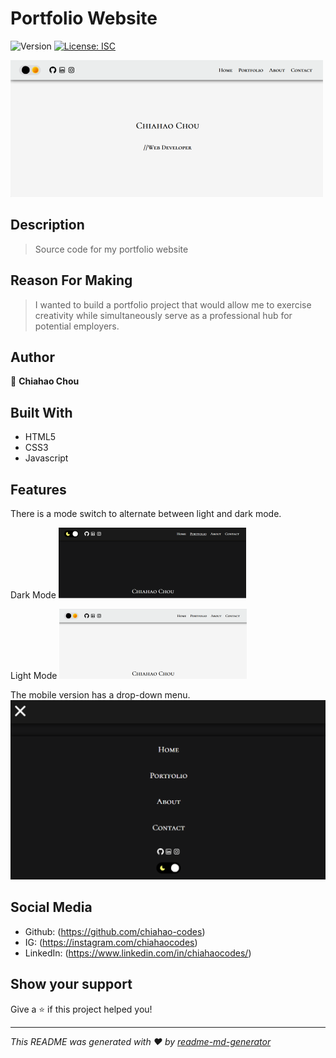<h1>Portfolio Website</h1>
<p>
  <img alt="Version" src="https://img.shields.io/badge/version-1-blue.svg?cacheSeconds=2592000" />
  <a href="#" target="_blank">
    <img alt="License: ISC" src="https://img.shields.io/badge/License-ISC-yellow.svg" />
  </a>
</p>


<picture><img alt= "homepage screenshot" src="./assets/homepage_white.png"></picture>


## Description
> Source code for my portfolio website


## Reason For Making
> I wanted to build a portfolio project that would allow me to exercise creativity while simultaneously serve as a professional hub for potential employers.


## Author
👤 **Chiahao Chou**


## Built With
* HTML5
* CSS3
* Javascript


## Features
There is a mode switch to alternate between light and dark mode.

Dark Mode
<picture><img alt="dark mode screenshot" src="./assets/darkmode_screenshot.png"></picture>

Light Mode
<picture><img alt="light mode screenshot" src="./assets/lightmode_screenshot.png"></picture>


The mobile version has a drop-down menu.
<picture><img alt="mobile drop down menu" src="./assets/mobile_menu_blk.png"></picture>


## Social Media
* Github: (https://github.com/chiahao-codes)
* IG: (https://instagram.com/chiahaocodes)
* LinkedIn: (https://www.linkedin.com/in/chiahaocodes/)

## Show your support
Give a ⭐️ if this project helped you!

***
_This README was generated with ❤️ by [readme-md-generator](https://github.com/kefranabg/readme-md-generator)_